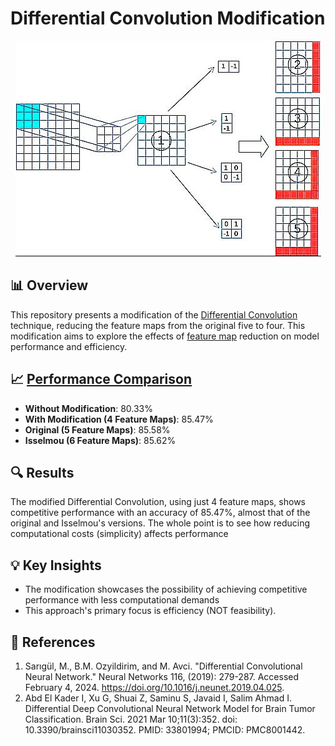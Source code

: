 # Differential Convolution Modification

<p align="center">
  <img src="diffconv.jpg" alt="DiffConv Image">
</p>

## 📊 Overview
This repository presents a modification of the [Differential Convolution]([Completed]_Differential_Convolution.ipynb) technique, reducing the feature maps from the original five to four. This modification aims to explore the effects of [feature map](Diffconv-4-5-6-Maps.ipynb) reduction on model performance and efficiency.

## 📈 [Performance Comparison](Testing-Diffconv-4-5-and-6-[COMPLETE].ipynb)
- **Without Modification**: 80.33%
- **With Modification (4 Feature Maps)**: 85.47%
- **Original (5 Feature Maps)**: 85.58%
- **Isselmou (6 Feature Maps)**: 85.62%

## 🔍 Results
The modified Differential Convolution, using just 4 feature maps, shows competitive performance with an accuracy of 85.47%, almost that of the original and Isselmou's versions. The whole point is to see how reducing computational costs (simplicity) affects performance

## 💡 Key Insights
- The modification showcases the possibility of achieving competitive performance with less computational demands
- This approach's primary focus is efficiency (NOT feasibility).

## 📖 References
1) Sarıgül, M., B.M. Ozyildirim, and M. Avci. "Differential Convolutional Neural Network." Neural Networks 116, (2019): 279-287. Accessed February 4, 2024. https://doi.org/10.1016/j.neunet.2019.04.025.
2) Abd El Kader I, Xu G, Shuai Z, Saminu S, Javaid I, Salim Ahmad I. Differential Deep Convolutional Neural Network Model for Brain Tumor Classification. Brain Sci. 2021 Mar 10;11(3):352. doi: 10.3390/brainsci11030352. PMID: 33801994; PMCID: PMC8001442.

